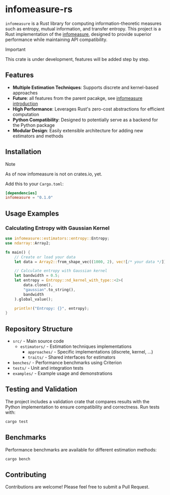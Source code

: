 # infomeasure-rs

`infomeasure` is a Rust library for computing information-theoretic measures such as entropy, mutual information, and transfer entropy. This project is a Rust implementation of the [infomeasure](https://github.com/cbueth/infomeasure), designed to provide superior performance while maintaining API compatibility.

> [!IMPORTANT]  
> This crate is under development, features will be added step by step.

## Features

- **Multiple Estimation Techniques**: Supports discrete and kernel-based approaches
- **Future**: all features from the parent pacakge, see [infomeasure introduction](https://infomeasure.readthedocs.io/en/latest/guide/introduction/)
- **High Performance**: Leverages Rust's zero-cost abstractions for efficient computation
- **Python Compatibility**: Designed to potentially serve as a backend for the Python package
- **Modular Design**: Easily extensible architecture for adding new estimators and methods


## Installation

> [!NOTE]
> As of now infomeasure is not on crates.io, yet.

Add this to your `Cargo.toml`:

```toml
[dependencies]
infomeasure = "0.1.0"
```

## Usage Examples

### Calculating Entropy with Gaussian Kernel

```rust
use infomeasure::estimators::entropy::Entropy;
use ndarray::Array2;

fn main() {
    // Create or load your data
    let data = Array2::from_shape_vec((1000, 2), vec![/* your data */]).unwrap();

    // Calculate entropy with Gaussian kernel
    let bandwidth = 0.5;
    let entropy = Entropy::nd_kernel_with_type::<2>(
        data.clone(),
        "gaussian".to_string(),
        bandwidth
    ).global_value();

    println!("Entropy: {}", entropy);
}
```

## Repository Structure

- `src/` - Main source code
  - `estimators/` - Estimation techniques implementations
    - `approaches/` - Specific implementations (discrete, kernel, ...)
    - `traits/` - Shared interfaces for estimators
- `benches/` - Performance benchmarks using Criterion
- `tests/` - Unit and integration tests
- `examples/` - Example usage and demonstrations

## Testing and Validation

The project includes a validation crate that compares results with the Python implementation to ensure compatibility and correctness. Run tests with:

```bash
cargo test
```

## Benchmarks

Performance benchmarks are available for different estimation methods:

```bash
cargo bench
```

## Contributing

Contributions are welcome! Please feel free to submit a Pull Request.

